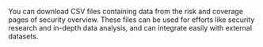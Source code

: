 You can download CSV files containing data from the risk and coverage pages of security overview. These files can be used for efforts like security research and in-depth data analysis, and can integrate easily with external datasets.